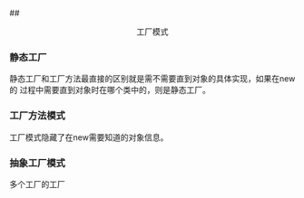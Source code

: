 ##<center>工厂模式</center>

### 静态工厂
静态工厂和工厂方法最直接的区别就是需不需要直到对象的具体实现，如果在new的
过程中需要直到对象时在哪个类中的，则是静态工厂。

### 工厂方法模式
工厂模式隐藏了在new需要知道的对象信息。

### 抽象工厂模式
多个工厂的工厂
